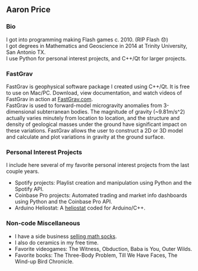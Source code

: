 ## Aaron Price

### Bio  
I got into programming making Flash games c. 2010. (RIP Flash 😞)  
I got degrees in Mathematics and Geoscience in 2014 at Trinity University, San Antonio TX.  
I use Python for personal interest projects, and C++/Qt for larger projects.  

### FastGrav  
FastGrav is geophysical software package I created using C++/Qt. It is free to use on Mac/PC. Download, view documentation, and watch videos of FastGrav in action at [FastGrav.com](http://www.fastgrav.com).  
FastGrav is used to forward-model microgravity anomalies from 3-dimensional subterranean bodies. The magnitude of gravity (~9.81m/s^2) actually varies minutely from location to location, and the structure and density of geological masses under the ground have significant impact on these variations. FastGrav allows the user to construct a 2D or 3D model and calculate and plot variations in gravity at the ground surface.  
  
### Personal Interest Projects  
I include here several of my favorite personal interest projects from the last couple years.
- Spotify projects: Playlist creation and manipulation using Python and the Spotify API.
- Coinbase Pro projects: Automated trading and market info dashboards using Python and the Coinbase Pro API.
- Arduino Heliostat: A [heliostat](https://en.wikipedia.org/wiki/Heliostat) coded for Arduino/C++.

### Non-code Miscellaneous
- I have a side business [selling math socks](https://www.socktheory.store).
- I also do ceramics in my free time.
- Favorite videogames: The Witness, Obduction, Baba is You, Outer Wilds.
- Favorite books: The Three-Body Problem, Till We Have Faces, The Wind-up Bird Chronicle.


<!---
aampere/aampere is a ✨ special ✨ repository because its `README.md` (this file) appears on your GitHub profile.
You can click the Preview link to take a look at your changes.
--->
